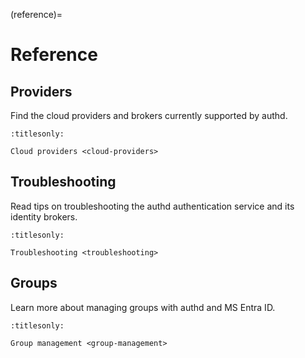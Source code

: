 (reference)=

# Reference

## Providers

Find the cloud providers and brokers currently supported by authd.

```{toctree}
:titlesonly:

Cloud providers <cloud-providers>
```

## Troubleshooting

Read tips on troubleshooting the authd authentication service and its identity
brokers.

```{toctree}
:titlesonly:

Troubleshooting <troubleshooting>
```

## Groups

Learn more about managing groups with authd and MS Entra ID.

```{toctree}
:titlesonly:

Group management <group-management>
```
